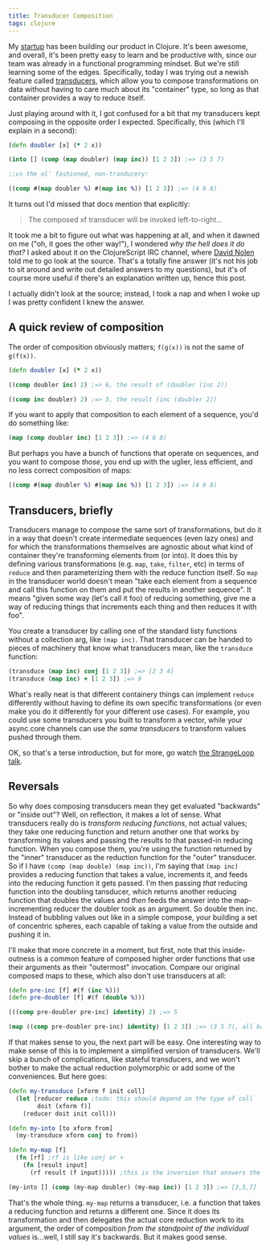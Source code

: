 ```yaml
---
title: Transducer Composition
tags: clojure
---
```


My [startup](http://zensight.co) has been building our product in Clojure. It's been awesome, and overall, it's been pretty easy to learn and be productive with, since our team was already in a functional programming mindset. But we're still learning some of the edges. Specifically, today I was trying out a newish feature called [transducers](http://clojure.org/transducers), which allow you to compose transformations on data without having to care much about its "container" type, so long as that container provides a way to reduce itself.

Just playing around with it, I got confused for a bit that my transducers kept composing in the opposite order I expected. Specifically, this (which I'll explain in a second):

```clojure
(defn doubler [x] (* 2 x))

(into [] (comp (map doubler) (map inc)) [1 2 3]) ;=> (3 5 7)

;;vs the ol' fashioned, non-tranducery:

((comp #(map doubler %) #(map inc %)) [1 2 3]) ;=> (4 6 8)
```

It turns out I'd missed that docs mention that explicitly:

> The composed xf transducer will be invoked left-to-right...

It took me a bit to figure out what was happening at all, and when it dawned on me ("oh, it goes the other way!"), I wondered *why the hell does it do that?* I asked about it on the ClojureScript IRC channel, where [David Nolen](https://twitter.com/swannodette) told me to go look at the source. That's a totally fine answer (it's not his job to sit around and write out detailed answers to my questions), but it's of course more useful if there's an explanation written up, hence this post.

I actually didn't look at the source; instead, I took a nap and when I woke up I was pretty confident I knew the answer.

## A quick review of composition

The order of composition obviously matters; `f(g(x))` is not the same of `g(f(x))`.

```clojure
(defn doubler [x] (* 2 x))

((comp doubler inc) 2) ;=> 6, the result of (doubler (inc 2))

((comp inc doubler) 2) ;=> 5, the result (inc (doubler 2))
```

If you want to apply that composition to each element of a sequence, you'd do something like:

```clojure
(map (comp doubler inc) [1 2 3]) ;=> (4 6 8)
```

But perhaps you have a bunch of functions that operate on sequences, and you want to compose *those*, you end up with the uglier, less efficient, and no less correct composition of maps:

```clojure
((comp #(map doubler %) #(map inc %)) [1 2 3]) ;=> (4 6 8)
```

## Transducers, briefly

Transducers manage to compose the same sort of transformations, but do it in a way that doesn't create intermediate sequences (even lazy ones) and for which the transformations themselves are agnostic about what kind of container they're transforming elements from (or into). It does this by defining various transformations (e.g. `map`, `take`, `filter`, etc) in terms of `reduce` and then parameterizing them with the reduce function itself. So `map` in the transducer world doesn't mean "take each element from a sequence and call this function on them and put the results in another sequence". It means "given some way (let's call it foo) of reducing something,  give me a way of reducing things that increments each thing and then reduces it with foo".

You create a transducer by calling one of the standard listy functions without a collection arg, like `(map inc)`. That transducer can be handed to pieces of machinery that know what transducers mean, like the `transduce` function:

```clojure
(transduce (map inc) conj [1 2 3]) ;=> [2 3 4]
(transduce (map inc) + [1 2 3]) ;=> 9
```

What's really neat is that different containery things can implement `reduce` differently without having to define its own specific transformations (or even make you do it differently for your different use cases). For example, you could use some transducers you built to transform a vector, while your async.core channels can use *the same transducers* to transform values pushed through them.

OK, so that's a terse introduction, but for more, go watch [the StrangeLoop talk](https://www.youtube.com/watch?v=6mTbuzafcII).

## Reversals

So why does composing transducers mean they get evaluated "backwards" or "inside out"? Well, on reflection, it makes a lot of sense. What transducers really do is *transform reducing functions*, not actual values; they take one reducing function and return another one that works by transforming its values and passing the results to that passed-in reducing function. When you compose them, you're using the function returned by the "inner" transducer as the reduction function for the "outer" transducer. So if I have `(comp (map double) (map inc))`, I'm saying that `(map inc)` provides a reducing function that takes a value, increments it, and feeds into the reducing function it gets passed. I'm then passing *that* reducing function into the doubling tansducer, which returns another reducing function that doubles the values and *then* feeds the answer into the map-incrementing reducer the doubler took as an argument. So double then inc. Instead of bubbling values out like in a simple compose, your building a set of concentric spheres, each capable of taking a value from the outside and pushing it in.

I'll make that more concrete in a moment, but first, note that this inside-outness is a common feature of composed higher order functions that use their arguments as their "outermost" invocation. Compare our original composed maps to these, which also don't use transducers at all:

```clojure
(defn pre-inc [f] #(f (inc %)))
(defn pre-doubler [f] #(f (double %)))

(((comp pre-doubler pre-inc) identity) 2) ;=> 5

(map ((comp pre-doubler pre-inc) identity) [1 2 3]) ;=> (3 5 7), all backwardslike
```

If that makes sense to you, the next part will be easy. One interesting way to make sense of this is to implement a simplified version of transducers. We'll skip a bunch of complications, like stateful transducers, and we won't bother to make the actual reduction polymorphic or add some of the conveniences. But here goes:

```clojure
(defn my-transduce [xform f init coll]
  (let [reducer reduce ;todo: this should depend on the type of coll
        doit (xform f)]
    (reducer doit init coll)))

(defn my-into [to xform from]
  (my-transduce xform conj to from))

(defn my-map [f]
  (fn [rf] ;rf is like conj or +
    (fn [result input]
      (rf result (f input))))) ;this is the inversion that answers the question

(my-into [] (comp (my-map doubler) (my-map inc)) [1 2 3]) ;=> [3,5,7]
```

That's the whole thing. `my-map` returns a transducer, i.e. a function that takes a reducing function and returns a different one. Since it does its transformation and then delegates the actual core reduction work to its argument, the order of composition *from the standpoint of the individual values* is...well, I still say it's backwards. But it makes good sense.
